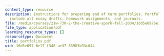 ```yaml
---
content_type: resource
description: Instructions for preparing end of term portfolios. Portfolios should
  include all essay drafts, homework assignments, and journals.
file: /media/courses/21w-730-2-the-creative-spark-fall-2004/16d5e6976e17f348ae3783983b93c044_portfolios.pdf
file_type: application/pdf
learning_resource_types: []
resourcetype: Document
title: portfolios.pdf
uid: 16d5e697-6e17-f348-ae37-83983b93c044
---
```

